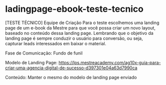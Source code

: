 # ladingpage-ebook-teste-tecnico
[TESTE TÉCNICO] Equipe de Criação
Para o teste escolhemos uma landing page de um e-book da Mestre para que você possa criar um novo layout, baseado no conteúdo dessa landing page. Lembrando que o objetivo da landing page é sempre conduzir o usuário para conversão, ou seja, capturar leads interessados em baixar o material.

Fase de Comunicação: 
Fundo de funil

Modelo de Landing Page: 
https://lps.mestreacademy.com/ag10x-guia-para-criar-uma-agencia-digital-de-sucesso-d397301e04a63d7990ca

Conteúdo: Manter o mesmo do modelo de landing page enviado
